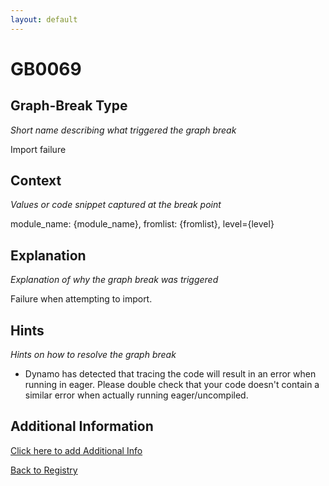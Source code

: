 ```yaml
---
layout: default
---
```

# GB0069

## Graph-Break Type
*Short name describing what triggered the graph break*

Import failure

## Context
*Values or code snippet captured at the break point*

module_name: {module_name}, fromlist: {fromlist}, level={level}

## Explanation
*Explanation of why the graph break was triggered*

Failure when attempting to import.

## Hints
*Hints on how to resolve the graph break*

- Dynamo has detected that tracing the code will result in an error when running in eager. Please double check that your code doesn't contain a similar error when actually running eager/uncompiled.


## Additional Information

<!-- ADDITIONAL INFORMATION START - Add custom information below this line -->

<!-- ADDITIONAL INFORMATION END -->


[Click here to add Additional Info](https://github.com/meta-pytorch/compile-graph-break-site/edit/main/docs/gb/gb0069.md)

[Back to Registry](../index.html)
